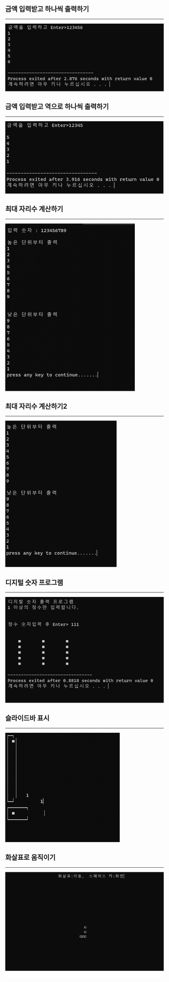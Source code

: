 ## 금액 입력받고 하나씩 출력하기
- - -

![Alt text](./img/numberoutput.png)

## 금액 입력받고 역으로 하나씩 출력하기
- - -

![Alt text](./img/numberoutput2.png)

## 최대 자리수 계산하기
- - -

![Alt text](./img/maxcount.png)

## 최대 자리수 계산하기2
- - -

![Alt text](./img/maxcount2.png)

## 디지털 숫자 프로그램
- - -

![Alt text](./img/digitaloutput.png)

## 슬라이드바 표시
- - -

![Alt text](./img/slidebar.png)

## 화살표로 움직이기
- - -

![Alt text](./img/move.png)
